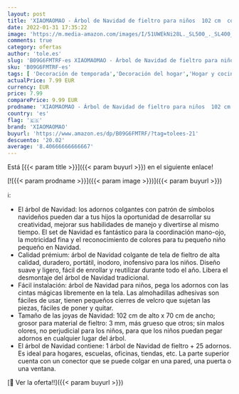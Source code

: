 ```yaml
---
layout: post
title: 'XIAOMAOMAO - Árbol de Navidad de fieltro para niños  102 cm  con 25 adornos extraíbles  decoración de pared  puerta de casa  pared de Navidad'
date: 2022-01-31 17:35:22
image: 'https://m.media-amazon.com/images/I/51UWEkNi28L._SL500_._SL400_.jpg'
comments: true
category: ofertas
author: 'tole.es'
slug: 'B09G6FMTRF-es XIAOMAOMAO - Árbol de Navidad de fieltro para niños 102 cm...'
sku: 'B09G6FMTRF-es'
tags: [ 'Decoración de temporada','Decoración del hogar','Hogar y cocina','navidad','xiaomaomao','Árboles de navidad', ]
actualPrice: 7.99 EUR
currency: EUR
price: 7.99
comparePrice: 9.99 EUR
prodname: 'XIAOMAOMAO - Árbol de Navidad de fieltro para niños  102 cm  con 25 adornos extraíbles  decoración de pared  puerta de casa  pared de Navidad'
country: 'es'
flag: '🇪🇸'
brand: 'XIAOMAOMAO'
buyurl: 'https://www.amazon.es/dp/B09G6FMTRF/?tag=tolees-21'
descuento: '20.02'
average: '8.40666666666667'
---
```


Está [{{< param title >}}]({{< param buyurl >}}) en el siguiente enlace!

[![{{< param prodname >}}]({{< param image >}})]({{< param buyurl >}})

ℹ️:

- El árbol de Navidad: los adornos colgantes con patrón de símbolos navideños pueden dar a tus hijos la oportunidad de desarrollar su creatividad, mejorar sus habilidades de manejo y divertirse al mismo tiempo. El set de Navidad es fantástico para la coordinación mano-ojo, la motricidad fina y el reconocimiento de colores para tu pequeño niño pequeño en Navidad.
- Calidad prémium: árbol de Navidad colgante de tela de fieltro de alta calidad, duradero, portátil, inodoro, inofensivo para los niños. Diseño suave y ligero, fácil de enrollar y reutilizar durante todo el año. Libera el desmontaje del árbol de Navidad tradicional.
- Fácil instalación: árbol de Navidad para niños, pega los adornos con las cintas mágicas libremente en la tela. Las almohadillas adhesivas son fáciles de usar, tienen pequeños cierres de velcro que sujetan las piezas, fáciles de poner y quitar.
- Tamaño de las joyas de Navidad: 102 cm de alto x 70 cm de ancho; grosor para material de fieltro: 3 mm, más grueso que otros; sin malos olores, no perjudicial para los niños, para que los niños puedan pegar adornos en cualquier lugar del árbol.
- El árbol de Navidad contiene: 1 árbol de Navidad de fieltro + 25 adornos. Es ideal para hogares, escuelas, oficinas, tiendas, etc. La parte superior cuenta con un conector que se puede colgar en una pared, una puerta o una ventana.

[🛒 Ver la oferta!!]({{< param buyurl >}})
